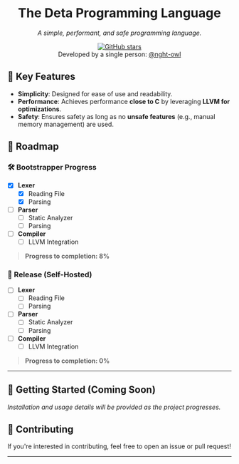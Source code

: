 <div align="center">
  <h1>The Deta Programming Language</h1>
  <p><i>A simple, performant, and safe programming language.</i></p>
  <a href="https://github.com/deta-lang/deta">
    <img src="https://img.shields.io/github/stars/deta-lang/deta?style=social" alt="GitHub stars">
  </a>
  <br>
  <span>Developed by a single person: <a href="https://github.com/nght-owl">@nght-owl</a></span>
</div>  

## 🚀 Key Features  
- **Simplicity**: Designed for ease of use and readability.  
- **Performance**: Achieves performance **close to C** by leveraging **LLVM for optimizations**.  
- **Safety**: Ensures safety as long as no **unsafe features** (e.g., manual memory management) are used.  

## 📌 Roadmap  

### 🛠 Bootstrapper Progress  
- [x] **Lexer**  
  - [x] Reading File  
  - [x] Parsing  
- [ ] **Parser**  
  - [ ] Static Analyzer
  - [ ] Parsing
- [ ] **Compiler**  
  - [ ] LLVM Integration

> **Progress to completion: 8%**  

### 🎯 Release (Self-Hosted)
- [ ] **Lexer**
  - [ ] Reading File
  - [ ] Parsing
- [ ] **Parser**
  - [ ] Static Analyzer
  - [ ] Parsing
- [ ] **Compiler**  
  - [ ] LLVM Integration  

> **Progress to completion: 0%**  

---

## 📖 Getting Started (Coming Soon)  
_Installation and usage details will be provided as the project progresses._  

## 🤝 Contributing  
If you're interested in contributing, feel free to open an issue or pull request!  

---